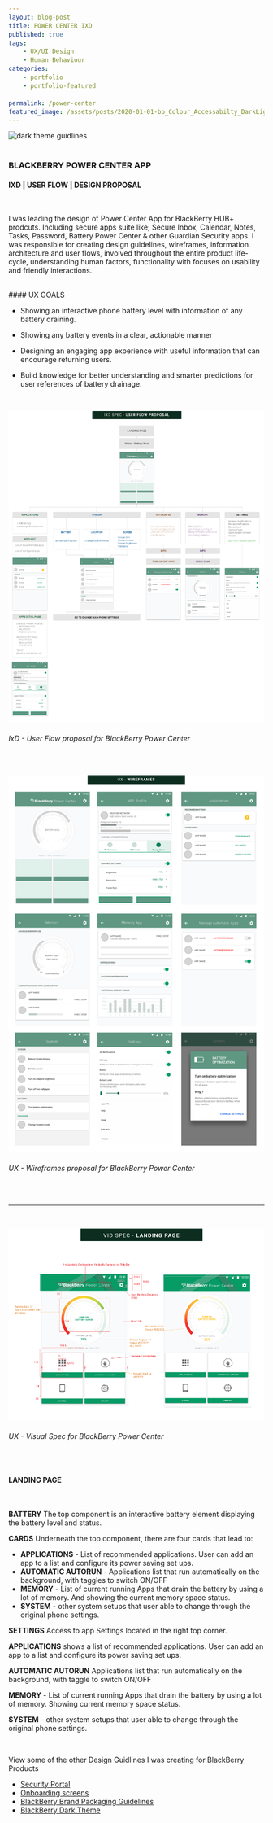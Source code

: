 ```yaml
---
layout: blog-post
title: POWER CENTER IXD
published: true
tags: 
    - UX/UI Design
    - Human Behaviour
categories:
    - portfolio
    - portfolio-featured
    
permalink: /power-center
featured_image: /assets/posts/2020-01-01-bp_Colour_Accessabilty_DarkLight/fp_ph_darktheme1.jpg
---
```


![dark theme guidlines](/assets/posts/2020-01-01-bp_Colour_Accessabilty_DarkLight/AdobeStock_darkTheme_mocks.png "dark theme guidlines")
<br>
<br> 

### BLACKBERRY POWER CENTER APP 


#### IXD | USER FLOW | DESIGN PROPOSAL 

<br>

I was leading the design of Power Center App for BlackBerry HUB+ prodcuts. 
Including secure apps suite like; Secure Inbox, Calendar, Notes, Tasks, Password, Battery Power Center & other Guardian Security apps. 
I was responsible for creating design guidelines, wireframes, information architecture and user flows, involved throughout the entire product life-cycle, understanding human factors, functionality with focuses on usability and friendly interactions. 

<br>
#### UX GOALS 

<br>


-  Showing an interactive phone battery level with information of any battery draining. 

-  Showing any battery events in a clear, actionable manner 

-  Designing an engaging app experience with useful information that can encourage returning users.

-  Build knowledge for better understanding and smarter predictions for user references of battery drainage. 


<br>



![ixd user flow](assets/posts/2021-06-31-p_bb-power_centre/ixd-userflow.png "ixd user flow")
###### IxD - User Flow proposal for BlackBerry Power Center

<br>

![pc wireframes](assets/posts/2021-06-31-p_bb-power_centre/all-wireframes.png "pc wireframes")
###### UX - Wireframes proposal for BlackBerry Power Center



<br>

__________________________

<br> 

![pc wireframes](assets/posts/2021-06-31-p_bb-power_centre/landingpage-spec.png "pc wireframes")
###### UX - Visual Spec for BlackBerry Power Center

<br>

#### LANDING PAGE 

<br>

**BATTERY**  The top component is an interactive battery element displaying the battery level and status.


**CARDS** Underneath the top component, there are four cards that lead to: 


-  **APPLICATIONS** - List of recommended applications. User can add an app to a list and configure its power
saving set ups.
-  **AUTOMATIC AUTORUN**  - Applications list that run automatically on the background, with taggles to switch ON/OFF
-  **MEMORY** - List of current running Apps that drain the battery by using a lot of memory. And showing the current memory space status.
-  **SYSTEM** - other system setups that user able to change through the original phone settings.


**SETTINGS** Access to app Settings located in the right top corner.


**APPLICATIONS** shows a list of recommended applications.
User can add an app to a list and configure its power saving set ups.


**AUTOMATIC AUTORUN** Applications list that run automatically on the background, with taggle to switch ON/OFF


**MEMORY** - List of current running Apps that drain the battery by using a lot of memory.
Showing current memory space status.


**SYSTEM** - other system setups that user able to change
through the original phone settings.



<br>


View some of the other Design Guidlines I was creating for BlackBerry Products


- [Security Portal](/design-guidelines)
- [Onboarding screens](/empty-data)
- [BlackBerry Brand Packaging Guidelines](/bb-brand) 
- [BlackBerry Dark Theme](/dark-theme) 
